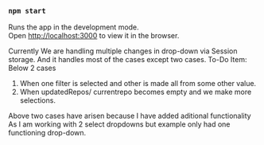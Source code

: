 
### `npm start`

Runs the app in the development mode.<br />
Open [http://localhost:3000](http://localhost:3000) to view it in the browser.


  Currently We are handling multiple changes in drop-down via
  Session storage. And it handles most of the cases except two cases.
  To-Do Item: Below 2 cases
  1. When one filter is selected and other is made all from some other value.
  2. When updatedRepos/ currentrepo becomes empty and we make more selections.

  Above two cases have arisen because I have added aditional functionality 
  As I am working with 2 select dropdowns but example only had one functioning drop-down.

